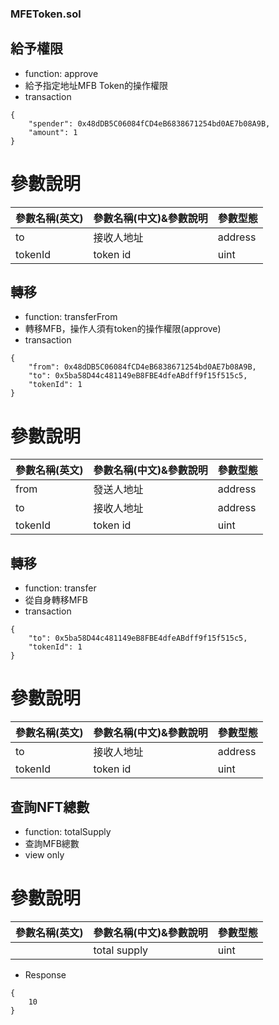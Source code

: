 ### MFEToken.sol
## 給予權限
- function: approve
- 給予指定地址MFB Token的操作權限
- transaction
```
{
    "spender": 0x48dDB5C06084fCD4eB6838671254bd0AE7b08A9B,
    "amount": 1
}
```
# 參數說明
|參數名稱(英文)|參數名稱(中文)&參數說明|參數型態|
|:--|:--|:--|
|to|接收人地址|address|
|tokenId|token id|uint|

## 轉移
- function: transferFrom
- 轉移MFB，操作人須有token的操作權限(approve)
- transaction
```
{
    "from": 0x48dDB5C06084fCD4eB6838671254bd0AE7b08A9B,
    "to": 0x5ba58D44c481149eB8FBE4dfeABdff9f15f515c5,
    "tokenId": 1
}
```
# 參數說明
|參數名稱(英文)|參數名稱(中文)&參數說明|參數型態|
|:--|:--|:--|
|from|發送人地址|address|
|to|接收人地址|address|
|tokenId|token id|uint|

## 轉移
- function: transfer
- 從自身轉移MFB
- transaction
```
{
    "to": 0x5ba58D44c481149eB8FBE4dfeABdff9f15f515c5,
    "tokenId": 1
}
```
# 參數說明
|參數名稱(英文)|參數名稱(中文)&參數說明|參數型態|
|:--|:--|:--|
|to|接收人地址|address|
|tokenId|token id|uint|


## 查詢NFT總數
- function: totalSupply
- 查詢MFB總數
- view only

# 參數說明
|參數名稱(英文)|參數名稱(中文)&參數說明|參數型態|
|:--|:--|:--|
||total supply|uint|

- Response
```
{
    10
}
```



